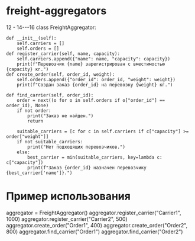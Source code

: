 # freight-aggregators
12 - 14---16
class FreightAggregator:

    def __init__(self):
        self.carriers = []
        self.orders = []
    def register_carrier(self, name, capacity):
        self.carriers.append({"name": name, "capacity": capacity})
        print(f"Перевозчик {name} зарегистрирован с вместимостью {capacity} кг.")
    def create_order(self, order_id, weight):
        self.orders.append({"order_id": order_id, "weight": weight})
        print(f"Создан заказ {order_id} на перевозку {weight} кг.")

    def find_carrier(self, order_id):
        order = next((o for o in self.orders if o["order_id"] == order_id), None)
        if not order:
            print("Заказ не найден.")
            return

        suitable_carriers = [c for c in self.carriers if c["capacity"] >= order["weight"]]
        if not suitable_carriers:
            print("Нет подходящих перевозчиков.")
        else:
            best_carrier = min(suitable_carriers, key=lambda c: c["capacity"])
            print(f"Заказ {order_id} назначен перевозчику {best_carrier['name']}.")

# Пример использования
aggregator = FreightAggregator()
aggregator.register_carrier("Carrier1", 1000)
aggregator.register_carrier("Carrier2", 500)
aggregator.create_order("Order1", 400)
aggregator.create_order("Order2", 800)
aggregator.find_carrier("Order1")
aggregator.find_carrier("Order2")
